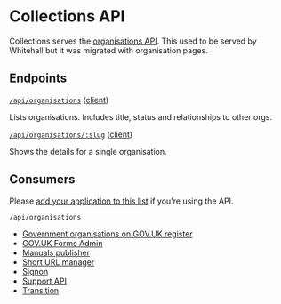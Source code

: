 # Collections API

Collections serves the [organisations API](https://www.gov.uk/api/organisations).
This used to be served by Whitehall but it was migrated with organisation pages.

## Endpoints

[`/api/organisations`](https://www.gov.uk/api/organisations) ([client](https://github.com/alphagov/gds-api-adapters/blob/52d5d97e9b5822462bb533944666b02a1596bed1/lib/gds_api/organisations.rb#L4-L6))

Lists organisations. Includes title, status and relationships to other orgs.

[`/api/organisations/:slug`](https://www.gov.uk/api/organisations/attorney-generals-office) ([client](https://github.com/alphagov/gds-api-adapters/blob/52d5d97e9b5822462bb533944666b02a1596bed1/lib/gds_api/organisations.rb#L8-L10))

Shows the details for a single organisation.

## Consumers

Please [add your application to this list](https://github.com/alphagov/collections/edit/main/docs/api.md) if you're using the API.

`/api/organisations`
- [Government organisations on GOV.UK register](https://www.registers.service.gov.uk/registers/government-organisation)
- [GOV.UK Forms Admin](https://github.com/alphagov/forms-admin/commit/6adafe95018be8559efdd47bce7a9ee6f60476cf)
- [Manuals publisher](https://github.com/alphagov/manuals-publisher/blob/90821bd6cec6613442287b85c7be4ef3c593c761/lib/services.rb#L20)
- [Short URL manager](https://github.com/alphagov/short-url-manager/blob/9d607b4e7008d1a3243a1877259ab6e800b869d3/app/services/organisation_importer.rb#L27)
- [Signon](https://github.com/alphagov/signon/blob/53302a17ccfedca9914d15937a040d6b586dbebd/lib/organisations_fetcher.rb#L24)
- [Support API](https://github.com/alphagov/support-api/blob/e6f4b9db213c6dd7b75aef832f12bf1da7070d4d/lib/organisation_importer.rb#L67)
- [Transition](https://github.com/alphagov/transition/blob/v50/lib/transition/import/whitehall_orgs.rb#L51)
